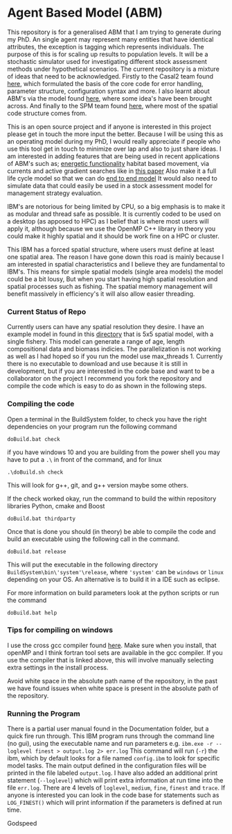 # Agent Based Model (ABM)

This repository is for a generalised ABM that I am trying to generate during my PhD. An single agent may represent
many entities that have identical attributes, the exception is tagging which represents individuals. The purpose of this is for scaling up results to population levels. 
It will be a stochastic simulator used 
for investigating different stock assessment methods under hypothetical scenarios. The current repository is a mixture of  ideas that need to be acknowledged. 
Firstly to the Casal2 team found [here](https://github.com/NIWAFisheriesModelling/CASAL2),
which formulated the basis of the core code for error handling, parameter structure, configuration syntax and more. I also learnt about ABM's 
via the model found [here](https://github.com/trophia/sna1), where some idea's have been brought across. And finally to the SPM  team found [here](https://github.com/NIWAFisheriesModelling/SPM),
where most of the spatial code structure comes from.

This is an open source project and if anyone is interested in this project please get in touch the more input the better. Because I will be using this as an operating model during my PhD, I would really appreciate
if people who use this tool get in touch to minimize over lap and also to just share ideas. I am interested in adding features that are being used in recent applications of ABM's such as; [energetic functionality](https://www.sciencedirect.com/science/article/pii/S0304380018301327) 
habitat based movement, via currents and active gradient searches like in [this paper](https://www.sciencedirect.com/science/article/pii/S0079661117302896)
Also make it a full life cycle model so that we can do [end to end model](https://www-sciencedirect-com.ezproxy.auckland.ac.nz/science/article/pii/S0079661115000233)
It would also need to simulate data that could easily be used in a stock assessment model for management strategy evaluation.

IBM's are notorious for being limited by CPU, so a big emphasis is to make it as modular and thread safe as possible. It is currently
coded to be used on a desktop (as apposed to HPC) as I belief that is where most users will apply it, although because we use the OpenMP C++ 
library in theory you could make it highly spatial and it should be work fine on a HPC or cluster.

This IBM has a forced spatial structure, where users must define at least one spatial area. The reason I have gone down this road
is mainly because I am interested in spatial characteristics and I believe they are fundamental to IBM's. This means for simple 
spatial models (single area models) the model could be a bit lousy, But when you start having high spatial resolution and spatial
processes such as fishing. The spatial memory management will benefit massively in efficiency's it will also allow easier threading.


### Current Status of Repo
Currently users can have any spatial resolution they desire. I have an example model in found in this [directory](https://github.com/Craig44/IBM/tree/master/Example/SpatialModel) that is 5x5 spatial model,
with a single fishery. This model can generate a range of age, length compositional data and biomass indicies. The parallelization is not working as well as I had hoped
so if you run the model use max_threads 1.
Currently there is no executable to download and use because it is still in development, but if you are interested in the code base
and want to be a collaborator on the project I recommend you fork the repository and compile the code which is easy to do as shown in the
following steps.

### Compiling the code

Open a terminal in the BuildSystem folder, to check you have the right dependencies on your program run the following command

```
doBuild.bat check
```

if you have windows 10 and you are building from the power shell you may have to put a ```.\``` in front of the command, and for linux

```
.\doBuild.sh check
```

This will look for g++, git, and g++ version maybe some others.

If the check worked okay, run the command to build the within repository libraries Python, cmake and Boost

```
doBuild.bat thirdparty
```

Once that is done you should (in theory) be able to compile the code and build an executable using the following
call in the command.

```
doBuild.bat release
```

This will put the executable in the following directory ```BuildSystem\bin\'system'\release```, where ```'system'``` can 
be ```windows``` or ```linux``` depending on your OS. An alternative is to build it in a IDE such as eclipse.

For more information on build parameters look at the python scripts or run the command

```
doBuild.bat help
```

### Tips for compiling on windows
I use the cross gcc compiler found [here](https://jmeubank.github.io/tdm-gcc/). Make sure when you install, that openMP and I think fortran tool sets are available in the gcc compiler. 
If you use the compiler that is linked above, this will involve manually selecting extra settings in the install process.


Avoid white space in the absolute path name of the repository, in the past we have found issues when white space is present in the absolute path of the repository.


### Running the Program

There is a partial user manual found in the Documentation folder, but a quick fire run through. This IBM program runs through the command line
(no gui), using the executable name and run parameters e.g. ```ibm.exe -r --loglevel finest > output.log 2> err.log``` This command will run (```-r```) the ibm, which by
default looks for a file named ```config.ibm``` to look for specific model tasks. The main output defined in the configuration files will be printed in
 the file labeled ```output.log```. I have also added an additional print statement (```--loglevel```) which will print extra 
information at run time into the file ```err.log```. There are 4 levels of ```loglevel```, ```medium```,  ```fine```, ```finest``` and ```trace```. If anyone is interested you can 
look in the code base for statements such as ```LOG_FINEST()``` which will print information if the parameters is defined at run time.

Godspeed